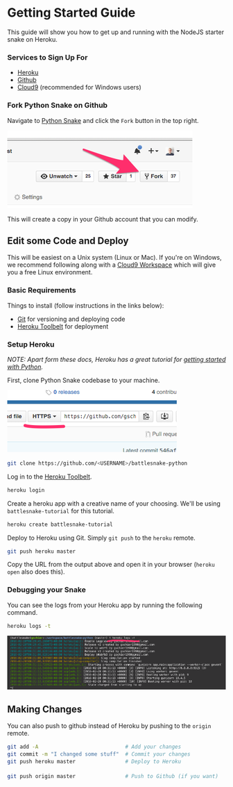 # Getting Started Guide

This guide will show you how to get up and running with the NodeJS starter snake on Heroku.


### Services to Sign Up For

- [Heroku](https://heroku.com)
- [Github](https://github.com)
- [Cloud9](https://c9.io) (recommended for Windows users)


### Fork Python Snake on Github

Navigate to [Python Snake](https://github.com/sendwithus/battlesnake-python) and click the `Fork`
button in the top right.

![Fork Repo](/static/img/setup/fork.png)

This will create a copy in your Github account that you can modify.


## Edit some Code and Deploy

This will be easiest on a Unix system (Linux or Mac). If you're on Windows, we recommend following
along with a [Cloud9 Workspace](https://c9.io) which will give you a free Linux environment.


### Basic Requirements

Things to install (follow instructions in the links below):

- [Git](https://git-scm.com/) for versioning and deploying code
- [Heroku Toolbelt](https://toolbelt.heroku.com/) for deployment


### Setup Heroku

_NOTE: Apart form these docs, Heroku has a great tutorial for
[getting started with Python](https://devcenter.heroku.com/articles/getting-started-with-python#introduction)._

First, clone Python Snake codebase to your machine.

![Clone Github Repo](/static/img/setup/clone.png)

```bash
git clone https://github.com/<USERNAME>/battlesnake-python
```

Log in to the [Heroku Toolbelt](https://toolbelt.heroku.com/).

```bash
heroku login
```

Create a heroku app with a creative name of your choosing. We'll be using `battlesnake-tutorial` for
this tutorial.

```bash
heroku create battlesnake-tutorial
```

Deploy to Heroku using Git. Simply `git push` to the `heroku` remote.

```bash
git push heroku master
```

Copy the URL from the output above and open it in your browser (`heroku open` also does this).


### Debugging your Snake

You can see the logs from your Heroku app by running the following command.

```bash
heroku logs -t
```

![Viewing Heroku Logs](/static/img/setup/logs.png)


## Making Changes

You can also push to github instead of Heroku by pushing to the `origin` remote.

```bash
git add -A                            # Add your changes
git commit -m "I changed some stuff"  # Commit your changes
git push heroku master                # Deploy to Heroku

git push origin master                # Push to Github (if you want)
```
